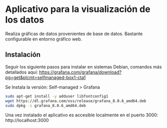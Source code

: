 # Aplicativo para la visualización de los datos

Realiza gráficas de datos provenientes de base de datos. Bastante configurable en entorno gráfico web.

## Instalación

Seguir los siguiente pasos para instalar en sistemas Debian, comandos más detallados aquí: https://grafana.com/grafana/download?pg=get&plcmt=selfmanaged-box1-cta1

Se Instala la versión: Self-managed > Grafana

```bash
sudo apt-get install -y adduser libfontconfig1
wget https://dl.grafana.com/oss/release/grafana_8.0.6_amd64.deb
sudo dpkg -i grafana_8.0.6_amd64.deb
```

Una vez instalado el aplicativo es accesible localmente en el puerto 3000: http://localhost:3000

